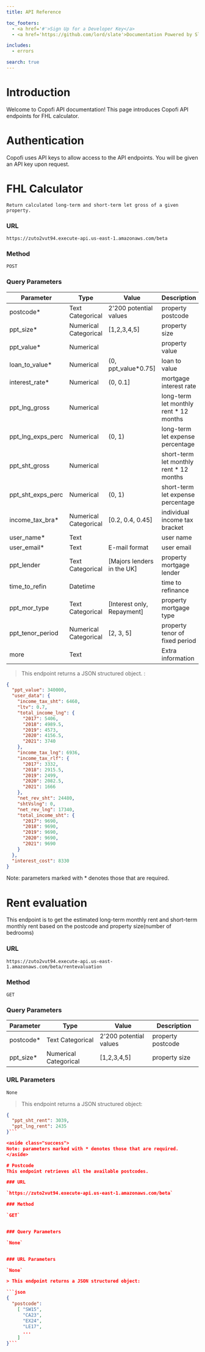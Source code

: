 ```yaml
---
title: API Reference

toc_footers:
  - <a href='#'>Sign Up for a Developer Key</a>
  - <a href='https://github.com/lord/slate'>Documentation Powered by Slate</a>

includes:
  - errors

search: true
---
```


# Introduction

Welcome to Copofi API documentation! This page introduces Copofi API endpoints for FHL calculator.

# Authentication

Copofi uses API keys to allow access to the API endpoints. You will be given an API key upon request.

# FHL Calculator
`Return calculated long-term and short-term let gross of a given property.`

### URL

`https://zuto2vut94.execute-api.us-east-1.amazonaws.com/beta`

### Method

`POST`


### Query Parameters

Parameter | Type | Value | Description
--------- | ---- | ----- | -----------
postcode* | Text Categorical  | 2'200 potential values  | property postcode
ppt_size* | Numerical Categorical  |  [1,2,3,4,5] | property size
ppt_value* | Numerical  |   | property value
loan_to_value* | Numerical  | (0, ppt_value*0.75] | loan to value
interest_rate* | Numerical  | (0, 0.1] | mortgage interest rate
ppt_lng_gross | Numerical  |   | long-term let monthly rent * 12 months
ppt_lng_exps_perc | Numerical | (0, 1) | long-term let expense percentage
ppt_sht_gross | Numerical  |   | short-term let monthly rent * 12 months
ppt_sht_exps_perc | Numerical | (0, 1) | short-term let expense percentage
income_tax_bra* | Numerical Categorical  | [0.2, 0.4, 0.45] | individual income tax bracket
user_name* | Text |   | user name
user_email* | Text  | E-mail format | user email
ppt_lender | Text Categorical | [Majors lenders in the UK] | property mortgage lender
time_to_refin | Datetime |   | time to refinance
ppt_mor_type | Text Categorical | [Interest only, Repayment] | property mortgage type
ppt_tenor_period | Numerical Categorical  | [2, 3, 5] | property tenor of fixed period
more | Text |    | Extra information


> This endpoint returns a JSON structured object. :

```json
{
  "ppt_value": 340000,
  "user_data": {
    "income_tax_sht": 6460,
    "ltv": 0.7,
    "total_income_lng": {
      "2017": 5406,
      "2018": 4989.5,
      "2019": 4573,
      "2020": 4156.5,
      "2021": 3740
    },
    "income_tax_lng": 6936,
    "income_tax_rlf": {
      "2017": 3332,
      "2018": 2915.5,
      "2019": 2499,
      "2020": 2082.5,
      "2021": 1666
    },
    "net_rev_sht": 24480,
    "shtVslng": 0,
    "net_rev_lng": 17340,
    "total_income_sht": {
      "2017": 9690,
      "2018": 9690,
      "2019": 9690,
      "2020": 9690,
      "2021": 9690
    }
  },
  "interest_cost": 8330
}
```

<aside class="success">
Note: parameters marked with * denotes those that are required.
</aside>

# Rent evaluation
This endpoint is to get the estimated long-term monthly rent and short-term monthly rent based on the postcode and property size(number of bedrooms)

### URL

`https://zuto2vut94.execute-api.us-east-1.amazonaws.com/beta/rentevaluation`

### Method

`GET`


### Query Parameters

Parameter | Type | Value | Description
--------- | ---- | ----- | -----------
postcode* | Text Categorical  | 2'200 potential values  | property postcode
ppt_size* | Numerical Categorical  |  [1,2,3,4,5] | property size


### URL Parameters

`None`

> This endpoint returns a JSON structured object:

```json
{
  "ppt_sht_rent": 3039,
  "ppt_lng_rent": 2435
}```

<aside class="success">
Note: parameters marked with * denotes those that are required.
</aside>

# Postcode
This endpoint retrieves all the available postcodes.

### URL

`https://zuto2vut94.execute-api.us-east-1.amazonaws.com/beta`

### Method

`GET`


### Query Parameters

`None`


### URL Parameters

`None`

> This endpoint returns a JSON structured object:

```json
{
  "postcode":
    [ "SW15",
      "CA23",
      "EX24",
      "LE17",
      ...
    ]
}```